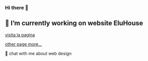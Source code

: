 ### Hi there 👋
## 🔭 I’m currently working on website EluHouse

[visita la pagina](https://cristianromero4670.github.io/eluHouse/)

  
[other page more...](https://cristianromero4670.github.io/Web-Atelier/)

  
💬 chat with me about web design  

<!--
**cristianromero4670/cristianromero4670** is a ✨ _special_ ✨ repository because its `README.md` (this file) appears on your GitHub profile.

Here are some ideas to get you started:

- 🔭 I’m currently working on ...
- 🌱 I’m currently learning ...
- 👯 I’m looking to collaborate on ...
- 🤔 I’m looking for help with ...
- 💬 Ask me about ...
- 📫 How to reach me: ...
- 😄 Pronouns: ...
- ⚡ Fun fact: ...
-->
